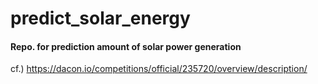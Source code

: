 # predict_solar_energy

#### Repo. for prediction amount of solar power generation 

cf.) https://dacon.io/competitions/official/235720/overview/description/

